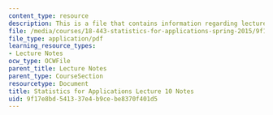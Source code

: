 ```yaml
---
content_type: resource
description: This is a file that contains information regarding lecture 10 notes.
file: /media/courses/18-443-statistics-for-applications-spring-2015/9f17e8bd541337e4b9cebe8370f401d5_MIT18_443S15_LEC10.pdf
file_type: application/pdf
learning_resource_types:
- Lecture Notes
ocw_type: OCWFile
parent_title: Lecture Notes
parent_type: CourseSection
resourcetype: Document
title: Statistics for Applications Lecture 10 Notes
uid: 9f17e8bd-5413-37e4-b9ce-be8370f401d5
---
```

